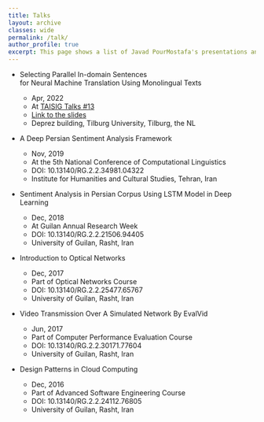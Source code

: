 ```yaml
---
title: Talks
layout: archive
classes: wide
permalink: /talk/
author_profile: true
excerpt: This page shows a list of Javad PourMostafa's presentations and talks.
---
```

*   Selecting Parallel In-domain Sentences <br> 
    for Neural Machine Translation Using Monolingual Texts
    *   Apr, 2022
    *   At [TAISIG Talks #13](https://www.tilburguniversity.edu/research/institutes-and-research-groups/taisig)
    *   [Link to the slides](https://www.researchgate.net/publication/360105031_Selecting_Parallel_In-domain_Sentences_for_Neural_Machine_Translation_NMT_Using_Monolingual_Texts)
    *   Deprez building, Tilburg University, Tilburg, the NL


*   A Deep Persian Sentiment Analysis Framework
    *   Nov, 2019
    *   At the 5th National Conference of Computational Linguistics
    *   DOI: 10.13140/RG.2.2.34981.04322
    *   Institute for Humanities and Cultural Studies, Tehran, Iran
    
*   Sentiment Analysis in Persian Corpus Using LSTM Model in Deep Learning
    *   Dec, 2018
    *   At Guilan Annual Research Week
    *   DOI: 10.13140/RG.2.2.21506.94405
    *   University of Guilan, Rasht, Iran
    
*   Introduction to Optical Networks
    *   Dec, 2017
    *   Part of Optical Networks Course
    *   DOI: 10.13140/RG.2.2.25477.65767
    *   University of Guilan, Rasht, Iran
    
*   Video Transmission Over A Simulated Network By EvalVid
    *   Jun, 2017
    *   Part of Computer Performance Evaluation Course
    *   DOI: 10.13140/RG.2.2.30171.77604
    *   University of Guilan, Rasht, Iran

*   Design Patterns in Cloud Computing
    *   Dec, 2016
    *   Part of Advanced Software Engineering Course
    *   DOI: 10.13140/RG.2.2.24112.76805
    *   University of Guilan, Rasht, Iran
